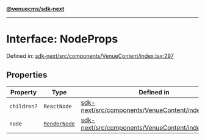 [**@venuecms/sdk-next**](../Index.md)

***

# Interface: NodeProps

Defined in: [sdk-next/src/components/VenueContent/index.tsx:297](https://github.com/venuecms/sdk/blob/da35bc89025fb85e596c6443c84da7b9eb9593b5/packages/sdk-next/src/components/VenueContent/index.tsx#L297)

## Properties

| Property | Type | Defined in |
| ------ | ------ | ------ |
| <a id="children"></a> `children?` | `ReactNode` | [sdk-next/src/components/VenueContent/index.tsx:298](https://github.com/venuecms/sdk/blob/da35bc89025fb85e596c6443c84da7b9eb9593b5/packages/sdk-next/src/components/VenueContent/index.tsx#L298) |
| <a id="node"></a> `node` | [`RenderNode`](RenderNode.md) | [sdk-next/src/components/VenueContent/index.tsx:299](https://github.com/venuecms/sdk/blob/da35bc89025fb85e596c6443c84da7b9eb9593b5/packages/sdk-next/src/components/VenueContent/index.tsx#L299) |

